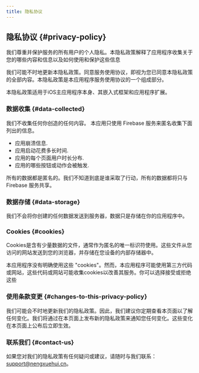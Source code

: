 ```yaml
---
title: 隐私协议
---
```


## 隐私协议 {#privacy-policy}

我们尊重并保护服务的所有用户的个人隐私。本隐私政策解释了应用程序收集关于您的哪些内容和信息以及如何使用和保护这些信息 

我们可能不时地更新本隐私政策。同意服务使用协议，即视为您已同意本隐私政策的全部内容。本隐私政策是本应用程序服务使用协议的一个组成部分。

本隐私政策适用于iOS主应用程序本身、其嵌入式框架和应用程序扩展。

### 数据收集 {#data-collected}
我们不收集任何你创造的任何内容。
本应用只使用 Firebase 服务来匿名收集下面列出的信息。

- 应用崩溃信息.
- 应用启动花费多长时间.
- 应用的每个页面用户时长分布.
- 应用的哪些按钮或动作会被触发.

所有的数据都是匿名的。我们不知道到底是谁采取了行动，所有的数据都将只与Firebase 服务共享。

### 数据存储 {#data-storage}
我们不会将你创建的任何数据发送到服务器，数据只是存储在你的应用程序中。

### Cookies {#cookies}
Cookies是含有少量数据的文件，通常作为匿名的唯一标识符使用。这些文件从您访问的网站发送到您的浏览器，并存储在您设备的内部存储器中。

本应用程序没有明确使用这些 "cookies"。然而，本应用程序可能使用第三方代码或网站，这些代码或网站可能收集cookies以改善其服务。你可以选择接受或拒绝这些 


### 使用条款变更 {#changes-to-this-privacy-policy}
我们可能会不时地更新我们的隐私政策。因此，我们建议你定期查看本页面以了解任何变化。我们将通过在本页面上发布新的隐私政策来通知您任何变化。这些变化在本页面上公布后立即生效。


### 联系我们 {#contact-us}
如果您对我们的隐私政策有任何疑问或建议，请随时与我们联系：support@nengxuehui.cn。